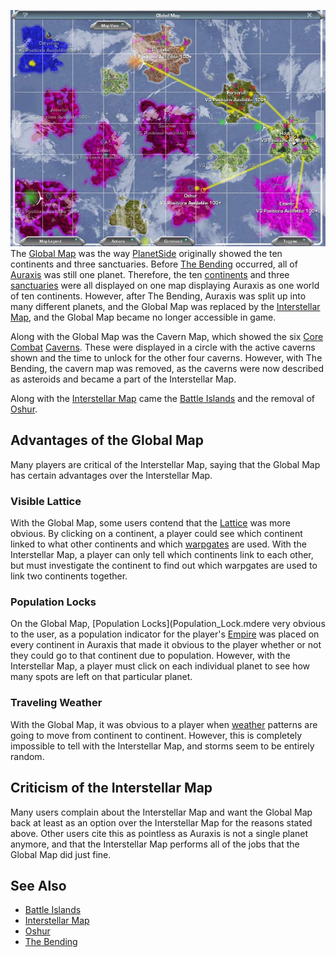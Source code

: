 ![](../images/Global_Map.jpg "fig:Global_Map.jpg") The
[Global Map](Global_Map.md) was the way [PlanetSide](../etc/PlanetSide.md)
originally showed the ten continents and three sanctuaries. Before
[The Bending](../etc/The_Bending.md) occurred, all of
[Auraxis](../locations/Auraxis.md) was still one planet. Therefore, the ten
[continents](../locations/Continent.md) and three
[sanctuaries](../locations/Sanctuary.md) were all displayed on one map
displaying Auraxis as one world of ten continents. However, after The Bending,
Auraxis was split up into many different planets, and the Global Map was
replaced by the [Interstellar Map](Interstellar_Map.md), and the Global Map
became no longer accessible in game.

Along with the Global Map was the Cavern Map, which showed the six
[Core Combat](../items/Core_Combat.md) [Caverns](../locations/Caverns.md). These
were displayed in a circle with the active caverns shown and the time to unlock
for the other four caverns. However, with The Bending, the cavern map was
removed, as the caverns were now described as asteroids and became a part of the
Interstellar Map.

Along with the [Interstellar Map](Interstellar_Map.md) came the
[Battle Islands](../locations/Battle_Islands.md) and the removal of
[Oshur](../locations/Oshur.md).

## Advantages of the Global Map

Many players are critical of the Interstellar Map, saying that the Global Map
has certain advantages over the Interstellar Map.

### Visible Lattice

With the Global Map, some users contend that the [Lattice](Lattice.md) was more
obvious. By clicking on a continent, a player could see which continent linked
to what other continents and which [warpgates](../locations/Warpgate.md) are
used. With the Interstellar Map, a player can only tell which continents link to
each other, but must investigate the continent to find out which warpgates are
used to link two continents together.

### Population Locks

On the Global Map, [Population Locks](Population_Lock.mdere very obvious to the
user, as a population indicator for the player's [Empire](Empire.md) was placed
on every continent in Auraxis that made it obvious to the player whether or not
they could go to that continent due to population. However, with the
Interstellar Map, a player must click on each individual planet to see how many
spots are left on that particular planet.

### Traveling Weather

With the Global Map, it was obvious to a player when
[weather](../etc/Weather.md) patterns are going to move from continent to
continent. However, this is completely impossible to tell with the Interstellar
Map, and storms seem to be entirely random.

## Criticism of the Interstellar Map

Many users complain about the Interstellar Map and want the Global Map back at
least as an option over the Interstellar Map for the reasons stated above. Other
users cite this as pointless as Auraxis is not a single planet anymore, and that
the Interstellar Map performs all of the jobs that the Global Map did just fine.

## See Also

- [Battle Islands](../locations/Battle_Islands.md)
- [Interstellar Map](Interstellar_Map.md)
- [Oshur](../locations/Oshur.md)
- [The Bending](../etc/The_Bending.md)

<!--[category:Terminology](category:Terminology.md)-->

